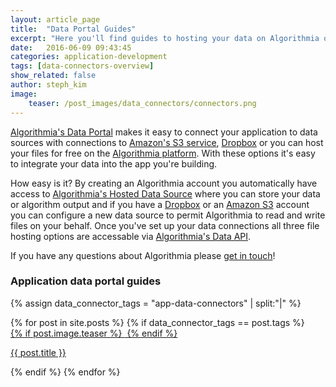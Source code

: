 ```yaml
---
layout: article_page
title:  "Data Portal Guides"
excerpt: "Here you'll find guides to hosting your data on Algorithmia or you can create a connection to your hosted files on Dropbox or S3."
date:   2016-06-09 09:43:45
categories: application-development
tags: [data-connectors-overview]
show_related: false
author: steph_kim
image:
    teaser: /post_images/data_connectors/connectors.png
---
```


<a href="https://algorithmia.com/data">Algorithmia's Data Portal</a> makes it easy to connect your application to data sources with connections to <a href="https://aws.amazon.com/s3/">Amazon's S3 service</a>, <a href="https://www.dropbox.com/">Dropbox</a> or you can host your files for free on the <a href="https://algorithmia.com/data/hosted">Algorithmia platform</a>. With these options it's easy to integrate your data into the app you're building.

How easy is it? By creating an Algorithmia account you automatically have access to <a href="https://algorithmia.com/data/hosted">Algorithmia's Hosted Data Source</a> where you can store your data or algorithm output and if you have a <a href="https://www.dropbox.com/">Dropbox</a> or an <a href="https://aws.amazon.com/s3/">Amazon S3</a> account you can configure a new data source to permit Algorithmia to read and write files on your behalf. Once you've set up your data connections all three file hosting options are accessable via <a href="http://docs.algorithmia.com/#data-api-specification">Algorithmia's Data API</a>.

If you have any questions about Algorithmia please <a href="mailto:support@algorithmia.com">get in touch</a>!

### Application data portal guides
{% assign data_connector_tags = "app-data-connectors" | split:"|" %}
<div class="data-connectors">
  {% for post in site.posts %}
  	{% if data_connector_tags == post.tags %}
  		<div class="col-xs-3 lang-tile">
	      	<a  href="{{ post.url }}">
	      	{% if post.image.teaser %}
	  			<img  src="{{ site.url }}/images/{{ post.image.teaser }}" alt="" itemprop="image">
			{% endif %}
			</a>
			<p><a href="{{ post.url }}">{{ post.title }}</a></p>
		</div>
	{% endif %}
  {% endfor %}
</div>
